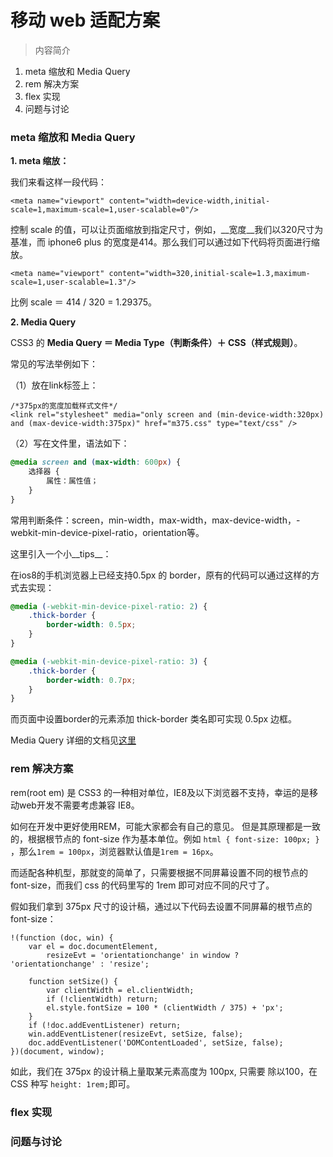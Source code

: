 # 移动 web 适配方案

> 内容简介  
1. meta 缩放和 Media Query
2. rem 解决方案
3. flex 实现
4. 问题与讨论

### meta 缩放和 Media Query

__1. meta 缩放：__

我们来看这样一段代码：

```
<meta name="viewport" content="width=device-width,initial-scale=1,maximum-scale=1,user-scalable=0"/>
```

控制 scale 的值，可以让页面缩放到指定尺寸，例如，__宽度__我们以320尺寸为基准，而 iphone6 plus 的宽度是414。那么我们可以通过如下代码将页面进行缩放。

```
<meta name="viewport" content="width=320,initial-scale=1.3,maximum-scale=1,user-scalable=1.3"/>
```

比例 scale ＝ 414 / 320 = 1.29375。

__2. Media Query__

CSS3 的 __Media Query ＝ Media Type（判断条件）＋ CSS（样式规则）__。

常见的写法举例如下：

（1）放在link标签上：

```
/*375px的宽度加载样式文件*/
<link rel="stylesheet" media="only screen and (min-device-width:320px) and (max-device-width:375px)" href="m375.css" type="text/css" />
```

（2）写在文件里，语法如下：

```css
@media screen and (max-width: 600px) {
    选择器 {
        属性：属性值；
    }
}
```

常用判断条件：screen，min-width，max-width，max-device-width，-webkit-min-device-pixel-ratio，orientation等。

这里引入一个小__tips__：

在ios8的手机浏览器上已经支持0.5px 的 border，原有的代码可以通过这样的方式去实现：

```css
@media (-webkit-min-device-pixel-ratio: 2) {
    .thick-border {
        border-width: 0.5px;
    }
}

@media (-webkit-min-device-pixel-ratio: 3) {
    .thick-border {
        border-width: 0.7px;
    }
}
```

而页面中设置border的元素添加 thick-border 类名即可实现 0.5px 边框。

Media Query 详细的文档见[这里](https://developer.mozilla.org/en-US/docs/Web/Guide/CSS/Media_queries)

### rem 解决方案

rem(root em) 是 CSS3 的一种相对单位，IE8及以下浏览器不支持，幸运的是移动web开发不需要考虑兼容 IE8。

如何在开发中更好使用REM，可能大家都会有自己的意见。
但是其原理都是一致的，根据根节点的 font-size 作为基本单位。例如 ```html { font-size: 100px; }```
，那么```1rem = 100px```，浏览器默认值是```1rem = 16px```。

而适配各种机型，那就变的简单了，只需要根据不同屏幕设置不同的根节点的font-size，而我们 css 的代码里写的 1rem 即可对应不同的尺寸了。

假如我们拿到 375px 尺寸的设计稿，通过以下代码去设置不同屏幕的根节点的 font-size：

```
!(function (doc, win) {
    var el = doc.documentElement,
        resizeEvt = 'orientationchange' in window ? 'orientationchange' : 'resize';
    
    function setSize() {
        var clientWidth = el.clientWidth;
        if (!clientWidth) return;
        el.style.fontSize = 100 * (clientWidth / 375) + 'px';
    }
    if (!doc.addEventListener) return;
    win.addEventListener(resizeEvt, setSize, false);
    doc.addEventListener('DOMContentLoaded', setSize, false);
})(document, window);
```

如此，我们在 375px 的设计稿上量取某元素高度为 100px, 只需要 除以100，在 CSS 种写 ```height: 1rem;```即可。

### flex 实现


### 问题与讨论
